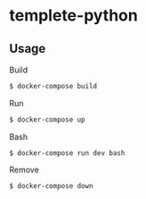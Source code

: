 # templete-python

## Usage

Build
```sh
$ docker-compose build
```

Run
```sh
$ docker-compose up
```

Bash
```
$ docker-compose run dev bash
```

Remove
```
$ docker-compose down
```
